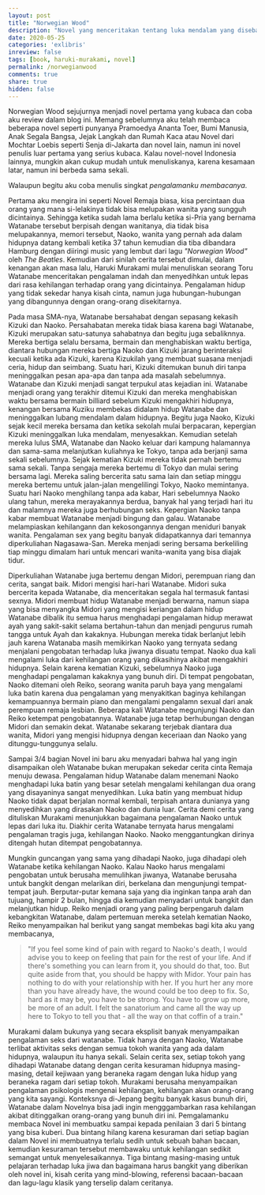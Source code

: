 ```yaml
---
layout: post
title: "Norwegian Wood"
description: "Novel yang menceritakan tentang luka mendalam yang disebabkan kematian orang yang disayang yang mengakhiri hidupnya dengan bunuh diri. Membaca novel ini akan membawa pengalaman berharga bagi kita untuk bertahan dari luka tersebut."
date: 2020-05-25
categories: 'exlibris'
inreview: false
tags: [book, haruki-murakami, novel]
permalink: /norwegianwood
comments: true
share: true
hidden: false
---
```


Norwegian Wood sejujurnya menjadi novel pertama yang kubaca dan coba aku review dalam blog ini. Memang sebelumnya aku telah membaca beberapa novel seperti punyanya Pramoedya Ananta Toer, Bumi Manusia, Anak Segala Bangsa, Jejak Langkah dan Rumah Kaca atau Novel dari Mochtar Loebis seperti Senja di-Jakarta dan novel lain, namun ini novel penulis luar pertama yang serius kubaca. Kalau novel-novel Indonesia lainnya, mungkin akan cukup mudah untuk menuliskanya, karena kesamaan latar, namun ini berbeda sama sekali.

Walaupun begitu aku coba menulis singkat *pengalamanku membacanya*.

Pertama aku mengira ini seperti Novel Remaja biasa, kisa percintaan dua orang yang mana si-lelakinya tidak bisa melupakan wanita yang sungguh dicintainya. Sehingga ketika sudah lama berlalu ketika si-Pria yang bernama Watanabe tersebut berpisah dengan wanitanya, dia tidak bisa melupakannya, memori tersebut, Naoko, wanita yang pernah ada dalam hidupnya datang kembali ketika 37 tahun kemudian dia tiba dibandara Hamburg dengan diiringi music yang lembut dari lagu *"Norwegian Wood"* oleh *The Beatles*. Kemudian dari sinilah cerita tersebut dimulai, dalam kenangan akan masa lalu, Haruki Murakami mulai menuliskan seorang Toru Watanabe menceritakan pengalaman indah dan menyedihkan untuk lepas dari rasa kehilangan terhadap orang yang dicintainya.
Pengalaman hidup yang tidak sekedar hanya kisah cinta, namun juga hubungan-hubungan yang dibangunnya dengan orang-orang disekitarnya.

Pada masa SMA-nya, Watanabe bersahabat dengan sepasang kekasih Kizuki dan Naoko. Persahabatan mereka tidak biasa karena bagi Watanabe, Kizuki merupakan satu-satunya sahabatnya dan begitu juga sebaliknnya. Mereka bertiga selalu bersama, bermain dan menghabiskan waktu bertiga, diantara hubungan mereka bertiga Naoko dan Kizuki jarang berinteraksi kecuali ketika ada Kizuki, karena Kizukilah yang membuat suasana menjadi ceria, hidup dan seimbang. Suatu hari, Kizuki ditemukan bunuh diri tanpa meninggalkan pesan apa-apa dan tanpa ada masalah sebelumnya. Watanabe dan Kizuki menjadi sangat terpukul atas kejadian ini. Watanabe menjadi orang yang terakhir ditemui Kizuki dan mereka menghabiskan waktu bersama bermain billiard sebelum Kizuki mengakhiri hidupnya, kenangan bersama Kuziku membekas didalam hidup Watanabe dan meninggalkan lubang mendalam dalam hidupnya. Begitu juga Naoko, Kizuki sejak kecil mereka bersama dan ketika sekolah mulai berpacaran, kepergian Kizuki meninggalkan luka mendalam, menyesakkan. Kemudian setelah mereka lulus SMA, Watanabe dan Naoko keluar dari kampung halamannya dan sama-sama melanjutkan kuliahnya ke Tokyo, tanpa ada berjanji sama sekali sebelumnya. Sejak kematian Kizuki mereka tidak pernah bertemu sama sekali. Tanpa sengaja mereka bertemu di Tokyo dan mulai sering bersama lagi. Mereka saling bercerita satu sama lain dan setiap minggu mereka bertemu untuk jalan-jalan mengelilingi Tokyo, Naoko memintanya. Suatu hari Naoko menghilang tanpa ada kabar, Hari sebelumnya Naoko ulang tahun, mereka merayakannya berdua, banyak hal yang terjadi hari itu dan malamnya mereka juga berhubungan seks. Kepergian Naoko tanpa kabar membuat Watanabe menjadi bingung dan galau. Watanabe melampiaskan kehilangann dan kekosongannya dengan meniduri banyak wanita. Pengalaman sex yang begitu banyak didapatkannya dari temannya diperkuliahan Nagasawa-San. Mereka menjadi sering bersama berkeliling tiap minggu dimalam hari untuk mencari wanita-wanita yang bisa diajak tidur.

Diperkuliahan Watanabe juga bertemu dengan Midori, perempuan riang dan cerita, sangat baik. Midori mengisi hari-hari Watanabe. Midori suka bercerita kepada Watanabe, dia menceritakan segala hal termasuk fantasi sexnya. Midori membuat hidup Watanabe menjadi berwarna, namun siapa yang bisa menyangka Midori yang mengisi keriangan dalam hidup Watanabe dibalik itu semua harus menghadapi pengalaman hidup merawat ayah yang sakit-sakit selama bertahun-tahun dan menjadi pengurus rumah tangga untuk Ayah dan kakaknya. Hubungan mereka tidak berlanjut lebih jauh karena Watanaba masih memikirkan Naoko yang ternyata sedang menjalani pengobatan terhadap luka jiwanya disuatu tempat. Naoko dua kali mengalami luka dari kehilangan orang yang dikasihinya akibat mengakhiri hidupnya. Selain karena kematian Kizuki, sebelumnya Naoko juga menghadapi pengalaman kakaknya yang bunuh diri. Di tempat pengobatan, Naoko ditemani oleh Reiko, seorang wanita paruh baya yang mengalami luka batin karena dua pengalaman yang menyakitkan baginya kehilangan kemampuannya bermain piano dan mengalami pengalamn sexual dari anak perempuan remaja lesbian. Beberapa kali Watanabe megunjungi Naoko dan Reiko ketempat pengobatannya. Watanabe juga tetap berhubungan dengan Midori dan semakin dekat. Watanabe sekarang terjebak diantara dua wanita, Midori yang mengisi hidupnya dengan keceriaan dan Naoko yang ditunggu-tunggunya selalu. 

Sampai 3/4 bagian Novel ini baru aku menyadari bahwa hal yang ingin disampaikan oleh Watanabe bukan merupakan sekedar cerita cinta Remaja menuju dewasa. Pengalaman hidup Watanabe dalam menemani Naoko menghadapi luka batin yang besar setelah mengalami kehilangan dua orang yang disayaninya sangat menyedihkan. Luka batin yang membuat hidup Naoko tidak dapat berjalan normal kembali, terpisah antara dunianya yang menyedihkan yang dirasakan Naoko dan dunia luar. Cerita demi cerita yang dituliskan Murakami menunjukkan bagaimana pengalaman Naoko untuk lepas dari luka itu. Diakhir cerita Watanabe ternyata harus mengalami pengalaman tragis juga, kehilangan Naoko. Naoko menggantungkan dirinya ditengah hutan ditempat pengobatannya.

Mungkin guncangan yang sama yang dihadapi Naoko, juga dihadapi oleh Watanabe ketika kehilangan Naoko. Kalau Naoko harus mengalami pengobatan untuk berusaha memulihkan jiwanya, Watanabe berusaha untuk bangkit dengan melarikan diri, berkelana dan mengunjungi tempat-tempat jauh. Berputar-putar kemana saja yang dia inginkan tanpa arah dan tujuang, hampir 2 bulan, hingga dia kemudian menyadari untuk bangkit dan melanjutkan hidup. Reiko menjadi orang yang paling berpengaruh dalam kebangkitan Watanabe, dalam pertemuan mereka setelah kematian Naoko, Reiko menyampaikan hal berikut yang sangat membekas bagi kita aku yang membacanya,

> "If you feel some kind of pain with regard to Naoko's death, I would advise you to keep on feeling that pain for the rest of your life. And if there's something you can learn from it, you should do that, too. But quite aside from that, you should be happy with Midor. Your pain has nothing to do with your relationship with her. If you hurt her any more than you have already have, the wound could be too deep to fix. So, hard as it may be, you have to be strong. You have to grow up more, be more of an adult. I felt the sanatorium and came all the way up here to Tokyo to tell you that - all the way on that coffin of a train."

Murakami dalam bukunya yang secara eksplisit banyak menyampaikan pengalaman seks dari watanabe. Tidak hanya dengan Naoko, Watanabe terlibat aktivitas seks dengan semua tokoh wanita yang ada dalam hidupnya, walaupun itu hanya sekali. Selain cerita sex, setiap tokoh yang dihadapi Watanabe datang dengan cerita kesuraman hidupnya masing-masing, detail kejiwaan yang beraneka ragam dengan luka hidup yang beraneka ragam dari setiap tokoh. Murakami berusaha menyampaikan pengalaman psikologis mengenai kehilangan, kehilangan akan orang-orang yang kita sayangi. Konteksnya di-Jepang begitu banyak kasus bunuh diri, Watanabe dalam Novelnya bisa jadi ingin mengggambarkan rasa kehilangan akibat ditinggalkan orang-orang yang bunuh diri ini. Pemgalamanku membaca Novel ini membuatku sampai kepada penilaian 3 dari 5 bintang yang bisa kuberi. Dua bintang hilang karena kesuraman dari setiap bagian dalam Novel ini membuatnya terlalu sedih untuk sebuah bahan bacaan, kemudian kesuraman tersebut membawaku untuk kehilangan sedikit semangat untuk menyelesaikannya. Tiga bintang masing-masing untuk pelajaran terhadap luka jiwa dan bagaimana harus bangkit yang diberikan oleh novel ini, kisah cerita yang mind-blowing, referensi bacaan-bacaan dan lagu-lagu klasik yang terselip dalam ceritanya.
